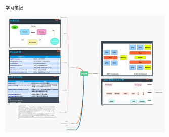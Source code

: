 学习笔记


![多线程](https://github.com/liuhaiz/JAVA-000/blob/main/Week_03/img/%E5%A4%9A%E7%BA%BF%E7%A8%8B.png)
